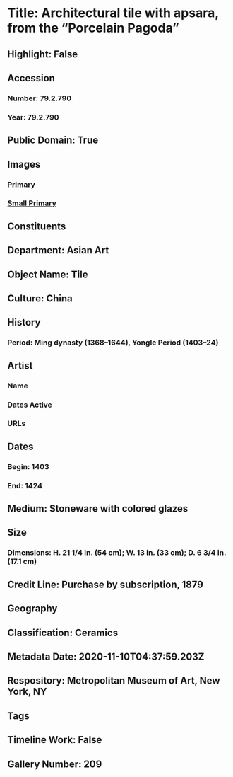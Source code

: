 # Title: Architectural tile with apsara, from the “Porcelain Pagoda”
## Highlight: False
## Accession
### Number: 79.2.790
### Year: 79.2.790
## Public Domain: True
## Images
### [Primary](https://images.metmuseum.org/CRDImages/as/original/28594.jpg)
### [Small Primary](https://images.metmuseum.org/CRDImages/as/web-large/28594.jpg)
## Constituents
## Department: Asian Art
## Object Name: Tile
## Culture: China
## History
### Period: Ming dynasty (1368–1644), Yongle Period (1403–24)
## Artist
### Name
### Dates Active
### URLs
## Dates
### Begin: 1403
### End: 1424
## Medium: Stoneware with colored glazes
## Size
### Dimensions: H. 21 1/4 in. (54 cm); W. 13 in. (33 cm); D. 6 3/4 in. (17.1 cm)
## Credit Line: Purchase by subscription, 1879
## Geography
## Classification: Ceramics
## Metadata Date: 2020-11-10T04:37:59.203Z
## Respository: Metropolitan Museum of Art, New York, NY
## Tags
## Timeline Work: False
## Gallery Number: 209